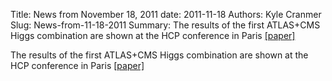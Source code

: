 Title: News from November 18, 2011
date: 2011-11-18
Authors: Kyle Cranmer
Slug: News-from-11-18-2011
Summary:  The results of the first ATLAS+CMS Higgs combination are shown at the HCP conference in Paris <a href="https//cdsweb.cern.ch/record/1399599?ln=en">[paper]</a>

 

 The results of the first ATLAS+CMS Higgs combination are shown at the HCP conference in Paris <a href="https//cdsweb.cern.ch/record/1399599?ln=en">[paper]</a>

 